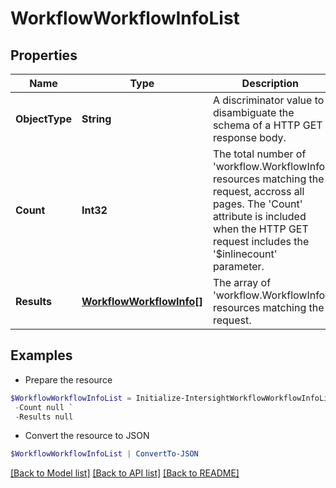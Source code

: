 # WorkflowWorkflowInfoList
## Properties

Name | Type | Description | Notes
------------ | ------------- | ------------- | -------------
**ObjectType** | **String** | A discriminator value to disambiguate the schema of a HTTP GET response body. | 
**Count** | **Int32** | The total number of &#39;workflow.WorkflowInfo&#39; resources matching the request, accross all pages. The &#39;Count&#39; attribute is included when the HTTP GET request includes the &#39;$inlinecount&#39; parameter. | [optional] 
**Results** | [**WorkflowWorkflowInfo[]**](WorkflowWorkflowInfo.md) | The array of &#39;workflow.WorkflowInfo&#39; resources matching the request. | [optional] 

## Examples

- Prepare the resource
```powershell
$WorkflowWorkflowInfoList = Initialize-IntersightWorkflowWorkflowInfoList  -ObjectType null `
 -Count null `
 -Results null
```

- Convert the resource to JSON
```powershell
$WorkflowWorkflowInfoList | ConvertTo-JSON
```

[[Back to Model list]](../README.md#documentation-for-models) [[Back to API list]](../README.md#documentation-for-api-endpoints) [[Back to README]](../README.md)

